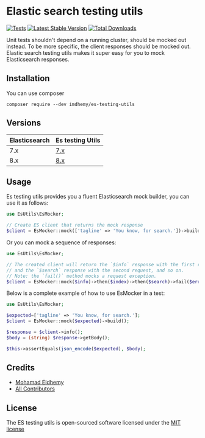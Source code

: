 # Elastic search testing utils

[![Tests](https://github.com/imdhemy/es-testing-utils/actions/workflows/tests.yml/badge.svg)](https://github.com/imdhemy/es-testing-utils/actions/workflows/tests.yml) [![Latest Stable Version](https://poser.pugx.org/imdhemy/es-testing-utils/v/stable)](https://packagist.org/packages/imdhemy/es-testing-utils) [![Total Downloads](https://poser.pugx.org/imdhemy/es-testing-utils/downloads)](https://packagist.org/packages/imdhemy/es-testing-utils)

Unit tests shouldn't depend on a running cluster, should be mocked out instead. To be more specific, the client
responses should be mocked out. Elastic search testing utils makes it super easy for you to mock Elasticsearch
responses.

## Installation

You can use composer

```
composer require --dev imdhemy/es-testing-utils
```

## Versions

| Elasticsearch | Es testing Utils                                            |
|---------------|-------------------------------------------------------------|
| 7.x           | [7.x](https://github.com/imdhemy/es-testing-utils/tree/7.x) |
| 8.x           | [8.x](https://github.com/imdhemy/es-testing-utils/tree/8.x) |

## Usage

Es testing utils provides you a fluent Elasticsearch mock builder, you can use it as follows:

```php
use EsUtils\EsMocker;

// Create ES client that returns the mock response
$client = EsMocker::mock(['tagline' => 'You know, for search.'])->build();

```

Or you can mock a sequence of responses:

```php
use EsUtils\EsMocker;

// The created client will return the `$info` response with the first request,
// and the `$search` response with the second request, and so on.
// Note: the `fail()` method mocks a request exception.
$client = EsMocker::mock($info)->then($index)->then($search)->fail($error)->build()

```

Below is a complete example of how to use EsMocker in a test:

```php
use EsUtils\EsMocker;

$expected=['tagline' => 'You know, for search.'];
$client = EsMocker::mock($expected)->build();

$response = $client->info();
$body = (string) $response->getBody();

$this->assertEquals(json_encode($expected), $body);
```

## Credits

- [Mohamad Eldhemy](https://imdhemy.com)
- [All Contributors](https://github.com/imdhemy/es-testing-utils/graphs/contributors)

## License

The ES testing utils is open-sourced software licensed under the [MIT license](/LICENSE)
